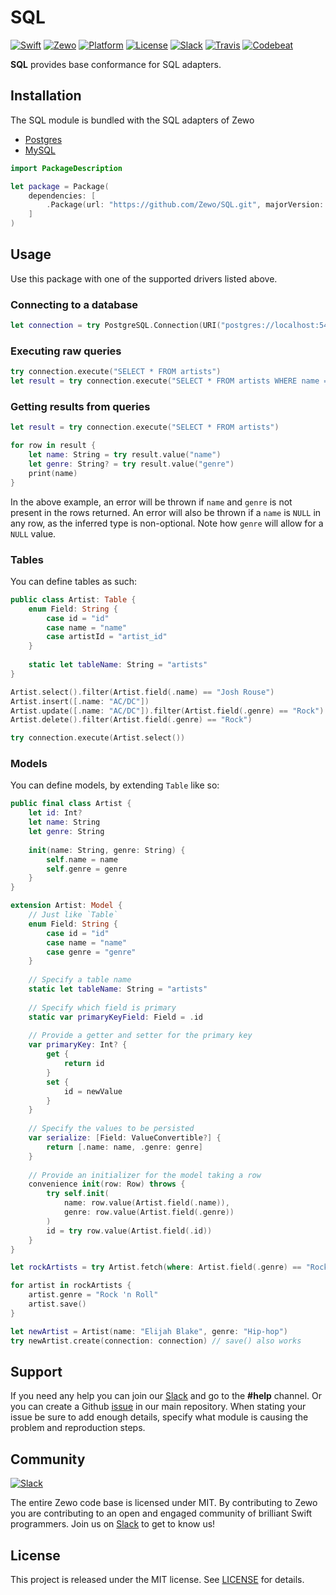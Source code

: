 # SQL

[![Swift][swift-badge]][swift-url]
[![Zewo][zewo-badge]][zewo-url]
[![Platform][platform-badge]][platform-url]
[![License][mit-badge]][mit-url]
[![Slack][slack-badge]][slack-url]
[![Travis][travis-badge]][travis-url]
[![Codebeat][codebeat-badge]][codebeat-url]

**SQL** provides base conformance for SQL adapters.

## Installation

The SQL module is bundled with the SQL adapters of Zewo

* [Postgres](https://github.com/Zewo/PostgreSQL)
* [MySQL](https://github.com/zewo/MySQL)

```swift
import PackageDescription

let package = Package(
    dependencies: [
        .Package(url: "https://github.com/Zewo/SQL.git", majorVersion: 0, minor: 5),
    ]
)
```

## Usage

Use this package with one of the supported drivers listed above.

### Connecting to a database

```swift
let connection = try PostgreSQL.Connection(URI("postgres://localhost:5432/swift_test"))
```

### Executing raw queries

```swift
try connection.execute("SELECT * FROM artists")
let result = try connection.execute("SELECT * FROM artists WHERE name = %@", parameters: "Josh Rouse")
```

### Getting results from queries
```swift
let result = try connection.execute("SELECT * FROM artists")

for row in result {
	let name: String = try result.value("name")
	let genre: String? = try result.value("genre")
	print(name)
}
```

In the above example, an error will be thrown if `name` and `genre` is not present in the rows returned. An error will also be thrown if a `name` is `NULL` in any row, as the inferred type is non-optional. Note how `genre` will allow for a `NULL` value.

### Tables

You can define tables as such:

```swift
public class Artist: Table {
	enum Field: String {
        case id = "id"
        case name = "name"
        case artistId = "artist_id"
    }
    
    static let tableName: String = "artists"
}
```

```swift
Artist.select().filter(Artist.field(.name) == "Josh Rouse")
Artist.insert([.name: "AC/DC"])
Artist.update([.name: "AC/DC"]).filter(Artist.field(.genre) == "Rock")
Artist.delete().filter(Artist.field(.genre) == "Rock")
```

```swift
try connection.execute(Artist.select())
```

### Models
You can define models, by extending `Table` like so:

```swift
public final class Artist {
	let id: Int?
	let name: String
	let genre: String
	
	init(name: String, genre: String) {
		self.name = name
		self.genre = genre
	}
}

extension Artist: Model {
	// Just like `Table`
	enum Field: String {
	    case id = "id"
	    case name = "name"
	    case genre = "genre"
	}
	
	// Specify a table name
	static let tableName: String = "artists"
	
	// Specify which field is primary
	static var primaryKeyField: Field = .id
	
	// Provide a getter and setter for the primary key
	var primaryKey: Int? {
	    get {
	        return id
	    }
	    set {
	        id = newValue
	    }
	}
	
	// Specify the values to be persisted
	var serialize: [Field: ValueConvertible?] {
	    return [.name: name, .genre: genre]
	}
	   
	// Provide an initializer for the model taking a row 
	convenience init(row: Row) throws {
	    try self.init(
	        name: row.value(Artist.field(.name)),
	        genre: row.value(Artist.field(.genre))
	    )
	    id = try row.value(Artist.field(.id))
	}
}

```

```swift
let rockArtists = try Artist.fetch(where: Artist.field(.genre) == "Rock", connection: connection)

for artist in rockArtists {
	artist.genre = "Rock 'n Roll"
	artist.save()
}

let newArtist = Artist(name: "Elijah Blake", genre: "Hip-hop")
try newArtist.create(connection: connection) // save() also works

```

## Support

If you need any help you can join our [Slack](http://slack.zewo.io) and go to the **#help** channel. Or you can create a Github [issue](https://github.com/Zewo/Zewo/issues/new) in our main repository. When stating your issue be sure to add enough details, specify what module is causing the problem and reproduction steps.

## Community

[![Slack][slack-image]][slack-url]

The entire Zewo code base is licensed under MIT. By contributing to Zewo you are contributing to an open and engaged community of brilliant Swift programmers. Join us on [Slack](http://slack.zewo.io) to get to know us!

## License

This project is released under the MIT license. See [LICENSE](LICENSE) for details.

[swift-badge]: https://img.shields.io/badge/Swift-3.0-orange.svg?style=flat
[swift-url]: https://swift.org
[zewo-badge]: https://img.shields.io/badge/Zewo-0.5-FF7565.svg?style=flat
[zewo-url]: http://zewo.io
[platform-badge]: https://img.shields.io/badge/Platforms-OS%20X%20--%20Linux-lightgray.svg?style=flat
[platform-url]: https://swift.org
[mit-badge]: https://img.shields.io/badge/License-MIT-blue.svg?style=flat
[mit-url]: https://tldrlegal.com/license/mit-license
[slack-image]: http://s13.postimg.org/ybwy92ktf/Slack.png
[slack-badge]: https://zewo-slackin.herokuapp.com/badge.svg
[slack-url]: http://slack.zewo.io
[travis-badge]: https://travis-ci.org/Zewo/SQL.svg?branch=master
[travis-url]: https://travis-ci.org/Zewo/SQL
[codebeat-badge]: https://codebeat.co/badges/13196ddb-e30d-4a6a-bd41-3227cd965b80
[codebeat-url]: https://codebeat.co/projects/github-com-zewo-sql